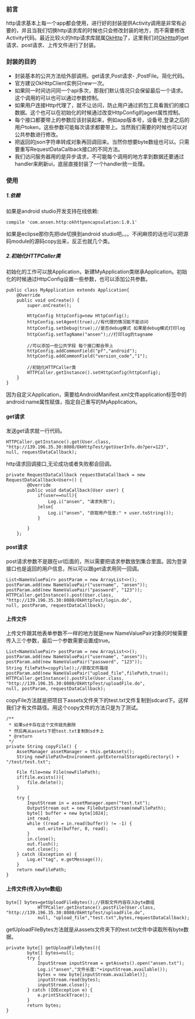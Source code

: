 ### 前言
http请求基本上每一个app都会使用，进行好的封装提供Activity调用是非常有必要的，并且当我们切换http请求库的时候也只会修改封装的地方，而不需要修改Activity代码。最近比较火的http请求库就属[OkHttp](https://github.com/square/okhttp)了，这里我们对[OkHttp](https://github.com/square/okhttp)的get请求、post请求、上传文件进行了封装。

### 封装的目的
- 封装基本的公共方法给外部调用。get请求,Post请求- ,PostFile。简化代码。
- 官方建议OkHttpClient实例只new一次。
- 如果同一时间访问同一个api多次，那我们默认情况只会保留最后一个请求。这个调用的可以也可以通过参数控制。
- 如果用户连接Http代理了，就不让访问，防止用户通过抓包工具看我们的接口数据。这个也可以在初始化的时候通过改变HttpConfig的agent属性控制。
- 每个接口都要带上的参数应该封装起来，例如app版本号，设备号,登录之后的用户token，这些参数可能每次请求都要带上。当然我们需要的时候也可以对公共参数进行修改。
- 把返回的json字符串转成对象再回调回来。当然你想要byte数组也可以。只需要重写RequestDataCallback接口的不同方法。
- 我们访问服务器用的是异步请求，不可能每个调用的地方拿到数据还要通过handler来刷新ui，底层直接封装了一个handler统一处理。


### 使用
##### 1.依赖
如果是android studio开发支持在线依赖:
```
compile 'com.ansen.http:okhttpencapsulation:1.0.1'
```

如果是eclipse那你先把ide切换到android studio吧。。。不闲麻烦的话也可以把源码module的源码copy出来，反正也就几个类。

##### 2.初始化HTTPCaller类
初始化的工作可以放Application，新建MyApplication类继承Application。初始化的时候通过HttpConfig设置一些参数，也可以添加公共参数。
```
public class MyApplication extends Application{
    @Override
    public void onCreate() {
        super.onCreate();

        HttpConfig httpConfig=new HttpConfig();
        httpConfig.setAgent(true);//有代理的情况能不能访问
        httpConfig.setDebug(true);//是否debug模式 如果是debug模式打印log
        httpConfig.setTagName("ansen");//打印log的tagname

        //可以添加一些公共字段 每个接口都会带上
        httpConfig.addCommonField("pf","android");
        httpConfig.addCommonField("version_code","1");

        //初始化HTTPCaller类
        HTTPCaller.getInstance().setHttpConfig(httpConfig);
    }
}
```

因为自定义Application，需要给AndroidManifest.xml文件application标签中的android:name属性赋值，指定自己重写的MyApplication。

#### get请求
发送get请求就一行代码。
```
HTTPCaller.getInstance().get(User.class, "http://139.196.35.30:8080/OkHttpTest/getUserInfo.do?per=123", 
null, requestDataCallback);
```

http请求回调接口,无论成功或者失败都会回调。
```
private RequestDataCallback requestDataCallback = new RequestDataCallback<User>() {
        @Override
        public void dataCallback(User user) {
            if(user==null){
                Log.i("ansen", "请求失败");
            }else{
                Log.i("ansen", "获取用户信息:" + user.toString());
            }

        }
    };
```

#### post请求
post请求参数不是跟在url后面的，所以需要把请求参数放到集合里面。因为登录接口也是返回的用户信息，所以可以跟get请求用同一回调。
```
List<NameValuePair> postParam = new ArrayList<>();
postParam.add(new NameValuePair("username", "ansen"));
postParam.add(new NameValuePair("password", "123"));
HTTPCaller.getInstance().post(User.class, "http://139.196.35.30:8080/OkHttpTest/login.do", 
null, postParam, requestDataCallback);
```

#### 上传文件
上传文件跟其他表单参数不一样的地方就是new NameValuePair对象的时候需要传入三个参数，最后一个参数需要设置成true。
```
List<NameValuePair> postParam = new ArrayList<>();
postParam.add(new NameValuePair("username", "ansen"));
postParam.add(new NameValuePair("password", "123"));
String filePath=copyFile();//获取文件路径
postParam.add(new NameValuePair("upload_file",filePath,true));
HTTPCaller.getInstance().postFile(User.class, "http://139.196.35.30:8080/OkHttpTest/uploadFile.do", 
null, postParam, requestDataCallback);
```

copyFile方法就是把项目下assets文件夹下的test.txt文件复制到sdcard下。这样我们才有文件路径。用这个copy文件的方法只是为了测试。
```
/**
 * 如果sd卡存在这个文件就先删除
 * 然后再从assets下把test.txt复制到sd卡上
 * @return
 */
private String copyFile() {
    AssetManager assetManager = this.getAssets();
    String newFilePath=Environment.getExternalStorageDirectory() + "/test/test.txt";

    File file=new File(newFilePath);
    if(file.exists()){
        file.delete();
    }

    try {
        InputStream in = assetManager.open("test.txt");
        OutputStream out = new FileOutputStream(newFilePath);
        byte[] buffer = new byte[1024];
        int read;
        while ((read = in.read(buffer)) != -1) {
            out.write(buffer, 0, read);
        }
        in.close();
        out.flush();
        out.close();
    } catch (Exception e) {
        Log.e("tag", e.getMessage());
    }
    return newFilePath;
}
```

#### 上传文件(传入byte数组)
```
byte[] bytes=getUploadFileBytes();//获取文件内容存入byte数组
            HTTPCaller.getInstance().postFile(User.class, "http://139.196.35.30:8080/OkHttpTest/uploadFile.do",
            null, "upload_file","test.txt",bytes,requestDataCallback);
```

getUploadFileBytes方法就是从assets文件夹下的test.txt文件中读取所有byte数据。
```
private byte[] getUploadFileBytes(){
        byte[] bytes=null;
        try {
            InputStream inputStream = getAssets().open("ansen.txt");
            Log.i("ansen","文件长度:"+inputStream.available());
            bytes = new byte[inputStream.available()];
            inputStream.read(bytes);
            inputStream.close();
        } catch (IOException e) {
            e.printStackTrace();
        }
        return bytes;
}
```
